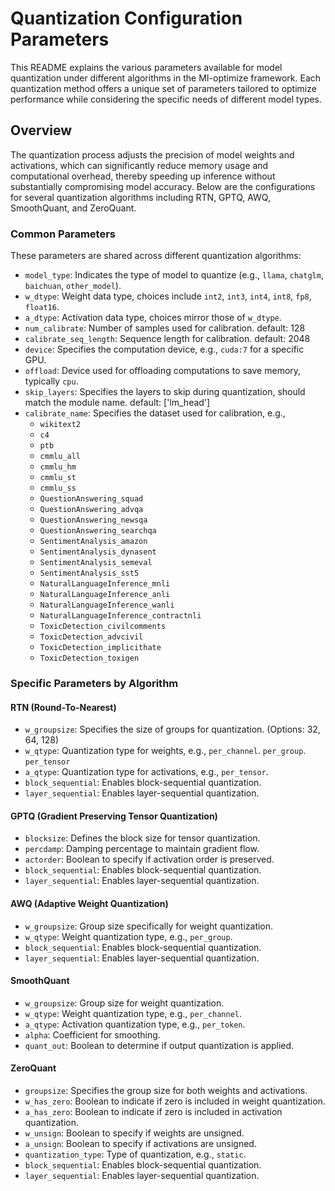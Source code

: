 # Quantization Configuration Parameters

This README explains the various parameters available for model quantization under different algorithms in the MI-optimize framework. Each quantization method offers a unique set of parameters tailored to optimize performance while considering the specific needs of different model types.

## Overview

The quantization process adjusts the precision of model weights and activations, which can significantly reduce memory usage and computational overhead, thereby speeding up inference without substantially compromising model accuracy. Below are the configurations for several quantization algorithms including RTN, GPTQ, AWQ, SmoothQuant, and ZeroQuant.

### Common Parameters

These parameters are shared across different quantization algorithms:

- `model_type`: Indicates the type of model to quantize (e.g., `llama`, `chatglm`, `baichuan`, `other_model`).
- `w_dtype`: Weight data type, choices include `int2`, `int3`, `int4`, `int8`, `fp8`, `float16`.
- `a_dtype`: Activation data type, choices mirror those of `w_dtype`.
- `num_calibrate`: Number of samples used for calibration. default: 128
- `calibrate_seq_length`: Sequence length for calibration. default: 2048
- `device`: Specifies the computation device, e.g., `cuda:7` for a specific GPU.
- `offload`: Device used for offloading computations to save memory, typically `cpu`.
- `skip_layers`: Specifies the layers to skip during quantization, should match the module name. default: ['lm_head']
- `calibrate_name`: Specifies the dataset used for calibration, e.g., 
  - `wikitext2`
  - `c4`
  - `ptb`
  - `cmmlu_all`
  - `cmmlu_hm`
  - `cmmlu_st`
  - `cmmlu_ss`
  - `QuestionAnswering_squad`
  - `QuestionAnswering_advqa`
  - `QuestionAnswering_newsqa`
  - `QuestionAnswering_searchqa`
  - `SentimentAnalysis_amazon`
  - `SentimentAnalysis_dynasent`
  - `SentimentAnalysis_semeval`
  - `SentimentAnalysis_sst5`
  - `NaturalLanguageInference_mnli`
  - `NaturalLanguageInference_anli`
  - `NaturalLanguageInference_wanli`
  - `NaturalLanguageInference_contractnli`
  - `ToxicDetection_civilcomments`
  - `ToxicDetection_advcivil`
  - `ToxicDetection_implicithate`
  - `ToxicDetection_toxigen`

### Specific Parameters by Algorithm

#### RTN (Round-To-Nearest)

- `w_groupsize`: Specifies the size of groups for quantization. (Options: 32, 64, 128)
- `w_qtype`: Quantization type for weights, e.g., `per_channel`. `per_group`. `per_tensor`
- `a_qtype`: Quantization type for activations, e.g., `per_tensor`.
- `block_sequential`: Enables block-sequential quantization.
- `layer_sequential`: Enables layer-sequential quantization.

#### GPTQ (Gradient Preserving Tensor Quantization)

- `blocksize`: Defines the block size for tensor quantization.
- `percdamp`: Damping percentage to maintain gradient flow.
- `actorder`: Boolean to specify if activation order is preserved.
- `block_sequential`: Enables block-sequential quantization.
- `layer_sequential`: Enables layer-sequential quantization.

#### AWQ (Adaptive Weight Quantization)

- `w_groupsize`: Group size specifically for weight quantization.
- `w_qtype`: Weight quantization type, e.g., `per_group`.
- `block_sequential`: Enables block-sequential quantization.
- `layer_sequential`: Enables layer-sequential quantization.

#### SmoothQuant

- `w_groupsize`: Group size for weight quantization.
- `w_qtype`: Weight quantization type, e.g., `per_channel`.
- `a_qtype`: Activation quantization type, e.g., `per_token`.
- `alpha`: Coefficient for smoothing.
- `quant_out`: Boolean to determine if output quantization is applied.

#### ZeroQuant

- `groupsize`: Specifies the group size for both weights and activations.
- `w_has_zero`: Boolean to indicate if zero is included in weight quantization.
- `a_has_zero`: Boolean to indicate if zero is included in activation quantization.
- `w_unsign`: Boolean to specify if weights are unsigned.
- `a_unsign`: Boolean to specify if activations are unsigned.
- `quantization_type`: Type of quantization, e.g., `static`.
- `block_sequential`: Enables block-sequential quantization.
- `layer_sequential`: Enables layer-sequential quantization.

